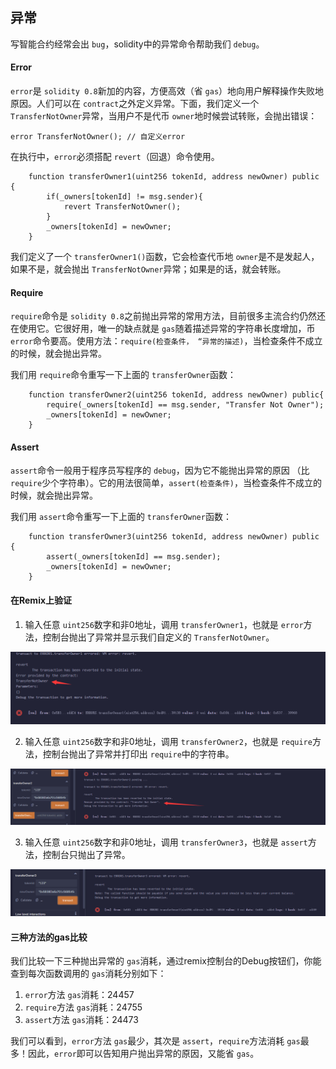 ## 异常

写智能合约经常会出 `bug`，solidity中的异常命令帮助我们 `debug`。

#### Error

`error`是 `solidity 0.8`新加的内容，方便高效（省 `gas`）地向用户解释操作失败地原因。人们可以在 `contract`之外定义异常。下面，我们定义一个 `TransferNotOwner`异常，当用户不是代币 `owner`地时候尝试转账，会抛出错误：

```
error TransferNotOwner(); // 自定义error
```

在执行中，`error`必须搭配 `revert`（回退）命令使用。

```
	function transferOwner1(uint256 tokenId, address newOwner) public {
		if(_owners[tokenId] != msg.sender){
			revert TransferNotOwner();
		}
		_owners[tokenId] = newOwner;
	}
```

我们定义了一个 `transferOwner1()`函数，它会检查代币地 `owner`是不是发起人，如果不是，就会抛出 `TransferNotOwner`异常；如果是的话，就会转账。

#### Require

`require`命令是 `solidity 0.8`之前抛出异常的常用方法，目前很多主流合约仍然还在使用它。它很好用，唯一的缺点就是 `gas`随着描述异常的字符串长度增加，币 `error`命令要高。使用方法：`require(检查条件， “异常的描述)`，当检查条件不成立的时候，就会抛出异常。

我们用 `require`命令重写一下上面的 `transferOwner`函数：

```
	function transferOwner2(uint256 tokenId, address newOwner) public{
		require(_owners[tokenId] == msg.sender, "Transfer Not Owner");
		_owners[tokenId] = newOwner;
	}
```

#### Assert

`assert`命令一般用于程序员写程序的 `debug`，因为它不能抛出异常的原因 （比 `require`少个字符串）。它的用法很简单，`assert(检查条件)`，当检查条件不成立的时候，就会抛出异常。

我们用 `assert`命令重写一下上面的 `transferOwner`函数：

```
	function transferOwner3(uint256 tokenId, address newOwner) public {
		assert(_owners[tokenId] == msg.sender);
		_owners[tokenId] = newOwner;
	}
```

#### 在Remix上验证

1. 输入任意 `uint256`数字和非0地址，调用 `transferOwner1`，也就是 `error`方法，控制台抛出了异常并显示我们自定义的 `TransferNotOwner`。

![1691639275053](image/15.异常/1691639275053.png)

2. 输入任意 `uint256`数字和非0地址，调用 `transferOwner2`，也就是 `require`方法，控制台抛出了异常并打印出 `require`中的字符串。

![1691639281904](image/15.异常/1691639281904.png)

3. 输入任意 `uint256`数字和非0地址，调用 `transferOwner3`，也就是 `assert`方法，控制台只抛出了异常。

![1691639286122](image/15.异常/1691639286122.png)

#### 三种方法的gas比较

我们比较一下三种抛出异常的 `gas`消耗，通过remix控制台的Debug按钮们，你能查到每次函数调用的 `gas`消耗分别如下：

1. `error`方法 `gas`消耗：24457
2. `require`方法 `gas`消耗：24755
3. `assert`方法 `gas`消耗：24473

我们可以看到，`error`方法 `gas`最少，其次是 `assert`，`require`方法消耗 `gas`最多！因此，`error`即可以告知用户抛出异常的原因，又能省 `gas`。
